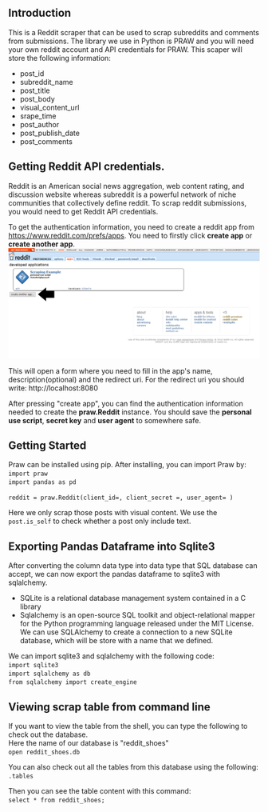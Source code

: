 ## Introduction
This is a Reddit scraper that can be used to scrap subreddits and comments from submissions.
The library we use in Python is PRAW and you will need your own reddit account and API credentials for PRAW.
This scaper will store the following information:
* post_id
* subreddit_name
* post_title
* post_body
* visual_content_url
* srape_time
* post_author
* post_publish_date
* post_comments

## Getting Reddit API credentials. 
Reddit is an American social news aggregation, web content rating, and discussion website whereas subreddit is a powerful network of niche communities that collectively define reddit. To scrap reddit submissions, you would need to get Reddit API credentials. 

To get the authentication information, you need to create a reddit app from https://www.reddit.com/prefs/apps.
You need to firstly click **create app** or **create another app**.
![Alt text](Instruction_picture/createApp.png)

This will open a form where you need to fill in the app's name, description(optional) and the redirect uri. For the redirect uri you should write: http://localhost:8080

After pressing "create app", you can find the authentication information needed to create the **praw.Reddit** instance. You should save the **personal use script**, **secret key** and **user agent** to somewhere safe.



## Getting Started
Praw can be installed using pip. After installing, you can import Praw by:
`import praw` <br />
`import pandas as pd` <br />


`reddit = praw.Reddit(client_id=, client_secret =, user_agent= ) `

Here we only scrap those posts with visual content. We use the `post.is_self` to check whether a post only include text. <br />


## Exporting Pandas Dataframe into Sqlite3
After converting the column data type into data type that SQL database can accept, we can now export the pandas dataframe to sqlite3 with sqlalchemy.
* SQLite is a relational database management system contained in a C library
* Sqlalchemy is an open-source SQL toolkit and object-relational mapper for the Python programming language released under the MIT License. We can use SQLAlchemy to create a connection to a new SQLite database, which will be store with a name that we defined.

We can import sqlite3 and sqlalchemy with the following code: <br />
`import sqlite3` <br />
`import sqlalchemy as db` <br />
`from sqlalchemy import create_engine` <br />

## Viewing scrap table from command line
If you want to view the table from the shell, you can type the following to check out the database. <br />
Here the name of our database is "reddit_shoes" <br />
`open reddit_shoes.db` <br />

You can also check out all the tables from this database using the following: <br />
`.tables`<br />

Then you can see the table content with this command: <br />
`select * from reddit_shoes;`







